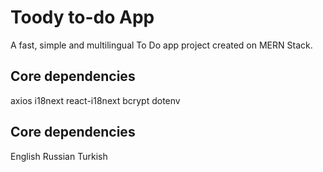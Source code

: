 # Toody to-do App

A fast, simple and multilingual To Do app project created on MERN Stack.

## Core dependencies

axios
i18next
react-i18next
bcrypt
dotenv

## Core dependencies

English
Russian
Turkish
